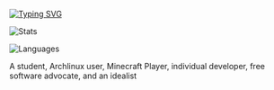 [![Typing SVG](http://readme-typing-svg.herokuapp.com?color=739980&center=true&vCenter=true&multiline=true&width=800&height=100&lines=I+don't+want+to+be+part+of+a+world+where+being+kind+is+a+weakness;--+Keanu+Reeves)](https://git.io/typing-svg)

![Stats](https://github-readme-stats.vercel.app/api?username=KoishiMoe&show_icons=true&theme=vue&count_private=true)

![Languages](https://github-readme-stats.vercel.app/api/top-langs/?username=KoishiMoe&theme=vue)


A student, Archlinux user, Minecraft Player, individual developer, free software advocate, and an idealist
